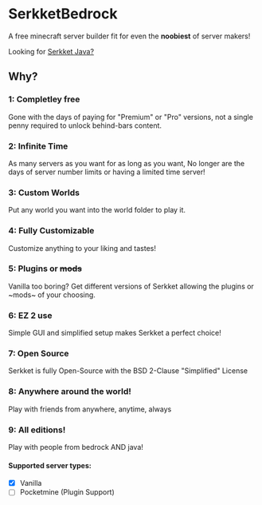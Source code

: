 # SerkketBedrock
A free minecraft server builder fit for even the **noobiest** of server makers!

Looking for [Serkket Java?](https://github.com/Epicgamernate/Serkket/)

## Why?
### 1: Completley free
Gone with the days of paying for "Premium" or "Pro" versions, not a single penny required to unlock behind-bars content.

### 2: Infinite Time
As many servers as you want for as long as you want, No longer are the days of server number limits or having a limited time server!

### 3: Custom Worlds
Put any world you want into the world folder to play it.

### 4: Fully Customizable
Customize anything to your liking and tastes!

### 5: Plugins or ~~mods~~
Vanilla too boring? Get different versions of Serkket allowing the plugins or ~mods~ of your choosing.

### 6: EZ 2 use
Simple GUI and simplified setup makes Serkket a perfect choice!

### 7: Open Source
Serkket is fully Open-Source with the BSD 2-Clause "Simplified" License

### 8: Anywhere around the world!
Play with friends from anywhere, anytime, always

### 9: All editions!
Play with people from bedrock AND java!

#### Supported server types:
- [x] Vanilla
- [ ] Pocketmine (Plugin Support)
